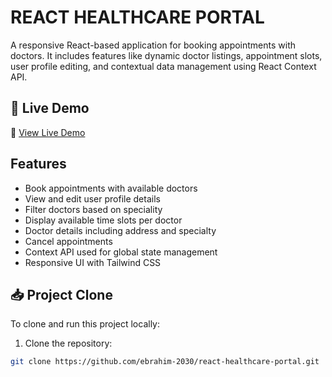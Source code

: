 #   REACT HEALTHCARE PORTAL

A responsive React-based application for booking appointments with doctors. It includes features like dynamic doctor listings, appointment slots, user profile editing, and contextual data management using React Context API.

## 🚀 Live Demo

🔗 [View Live Demo](https://react-healthcare-portal.vercel.app/)


## Features

- Book appointments with available doctors
- View and edit user profile details
- Filter doctors based on speciality 
- Display available time slots per doctor
- Doctor details including address and specialty
- Cancel appointments
- Context API used for global state management
- Responsive UI with Tailwind CSS



## 📥 Project Clone

To clone and run this project locally:

1. Clone the repository:

```bash
git clone https://github.com/ebrahim-2030/react-healthcare-portal.git

